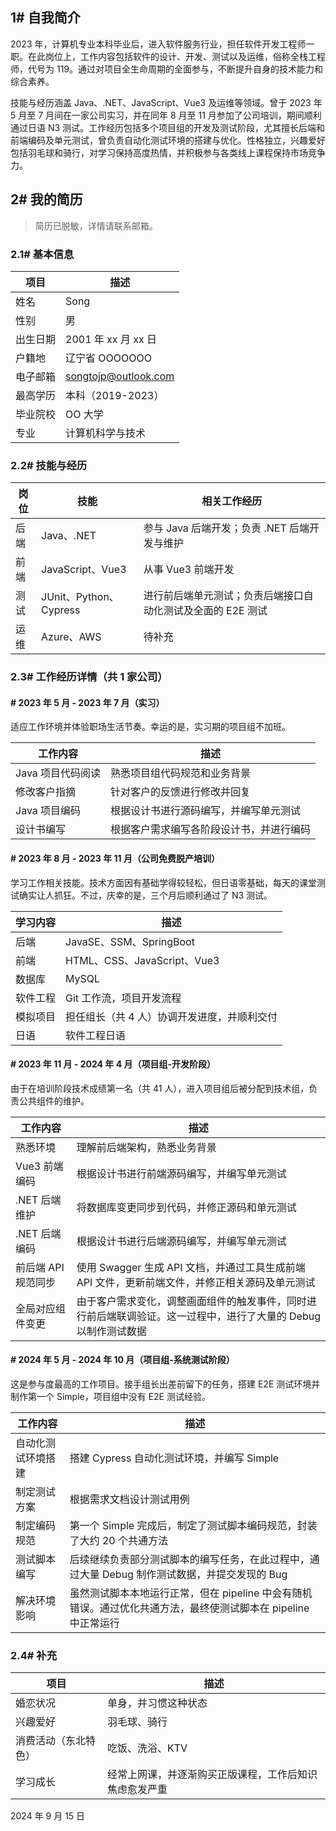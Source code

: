 ## 1# 自我简介

2023 年，计算机专业本科毕业后，进入软件服务行业，担任软件开发工程师一职。在此岗位上，工作内容包括软件的设计、开发、测试以及运维，俗称全栈工程师，代号为 119。通过对项目全生命周期的全面参与，不断提升自身的技术能力和综合素养。

技能与经历涵盖 Java、.NET、JavaScript、Vue3 及运维等领域。曾于 2023 年 5 月至 7 月间在一家公司实习，并在同年 8 月至 11 月参加了公司培训，期间顺利通过日语 N3 测试。工作经历包括多个项目组的开发及测试阶段，尤其擅长后端和前端编码及单元测试，曾负责自动化测试环境的搭建与优化。性格独立，兴趣爱好包括羽毛球和骑行，对学习保持高度热情，并积极参与各类线上课程保持市场竞争力。

## 2# 我的简历

> 简历已脱敏，详情请联系邮箱。

### 2.1# 基本信息

| 项目     | 描述                 |
| -------- | -------------------- |
| 姓名     | Song                 |
| 性别     | 男                   |
| 出生日期 | 2001 年 xx 月 xx 日  |
| 户籍地   | 辽宁省 OOOOOOO       |
| 电子邮箱 | songtojp@outlook.com |
| 最高学历 | 本科（2019-2023）    |
| 毕业院校 | OO 大学              |
| 专业     | 计算机科学与技术     |

### 2.2# 技能与经历

| 岗位 | 技能                   | 相关工作经历                                                |
| ---- | ---------------------- | ----------------------------------------------------------- |
| 后端 | Java、.NET             | 参与 Java 后端开发；负责 .NET 后端开发与维护                |
| 前端 | JavaScript、Vue3       | 从事 Vue3 前端开发                                          |
| 测试 | JUnit、Python、Cypress | 进行前后端单元测试；负责后端接口自动化测试及全面的 E2E 测试 |
| 运维 | Azure、AWS             | 待补充                                                      |

### 2.3# 工作经历详情（共 1 家公司）

#### # 2023 年 5 月 - 2023 年 7 月（实习）

适应工作环境并体验职场生活节奏。幸运的是，实习期的项目组不加班。

| 工作内容          | 描述                                     |
| ----------------- | ---------------------------------------- |
| Java 项目代码阅读 | 熟悉项目组代码规范和业务背景             |
| 修改客户指摘      | 针对客户的反馈进行修改并回复             |
| Java 项目编码     | 根据设计书进行源码编写，并编写单元测试   |
| 设计书编写        | 根据客户需求编写各阶段设计书，并进行编码 |

#### # 2023 年 8 月 - 2023 年 11 月（公司免费脱产培训）

学习工作相关技能。技术方面因有基础学得较轻松，但日语零基础，每天的课堂测试确实让人抓狂。不过，庆幸的是，三个月后顺利通过了 N3 测试。

| 学习内容 | 描述                                        |
| -------- | ------------------------------------------- |
| 后端     | JavaSE、SSM、SpringBoot                     |
| 前端     | HTML、CSS、JavaScript、Vue3                 |
| 数据库   | MySQL                                       |
| 软件工程 | Git 工作流，项目开发流程                    |
| 模拟项目 | 担任组长（共 4 人）协调开发进度，并顺利交付 |
| 日语     | 软件工程日语                                |

#### # 2023 年 11 月 - 2024 年 4 月（项目组-开发阶段）

由于在培训阶段技术成绩第一名（共 41 人），进入项目组后被分配到技术组，负责公共组件的维护。

| 工作内容            | 描述                                                                                                            |
| ------------------- | --------------------------------------------------------------------------------------------------------------- |
| 熟悉环境            | 理解前后端架构，熟悉业务背景                                                                                    |
| Vue3 前端编码       | 根据设计书进行前端源码编写，并编写单元测试                                                                      |
| .NET 后端维护       | 将数据库变更同步到代码，并修正源码和单元测试                                                                    |
| .NET 后端编码       | 根据设计书进行后端源码编写，并编写单元测试                                                                      |
| 前后端 API 规范同步 | 使用 Swagger 生成 API 文档，并通过工具生成前端 API 文件，更新前端文件，并修正相关源码及单元测试                 |
| 全局对应组件变更    | 由于客户需求变化，调整画面组件的触发事件，同时进行前后端联调验证。这一过程中，进行了大量的 Debug 以制作测试数据 |

#### # 2024 年 5 月 - 2024 年 10 月（项目组-系统测试阶段）

这是参与度最高的工作项目。接手组长出差前留下的任务，搭建 E2E 测试环境并制作第一个 Simple，项目组中没有 E2E 测试经验。

| 工作内容           | 描述                                                                                                           |
| ------------------ | -------------------------------------------------------------------------------------------------------------- |
| 自动化测试环境搭建 | 搭建 Cypress 自动化测试环境，并编写 Simple                                                                     |
| 制定测试方案       | 根据需求文档设计测试用例                                                                                       |
| 制定编码规范       | 第一个 Simple 完成后，制定了测试脚本编码规范，封装了大约 20 个共通方法                                         |
| 测试脚本编写       | 后续继续负责部分测试脚本的编写任务，在此过程中，通过大量 Debug 制作测试数据，并提交发现的 Bug                  |
| 解决环境影响       | 虽然测试脚本本地运行正常，但在 pipeline 中会有随机错误。通过优化共通方法，最终使测试脚本在 pipeline 中正常运行 |

### 2.4# 补充

| 项目                 | 描述                                                   |
| -------------------- | ------------------------------------------------------ |
| 婚恋状况             | 单身，并习惯这种状态                                   |
| 兴趣爱好             | 羽毛球、骑行                                           |
| 消费活动（东北特色） | 吃饭、洗浴、KTV                                        |
| 学习成长             | 经常上网课，并逐渐购买正版课程，工作后知识焦虑愈发严重 |

2024 年 9 月 15 日
